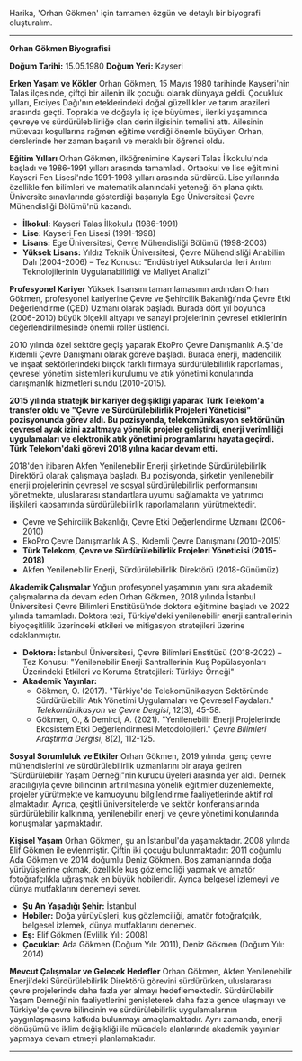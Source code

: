 Harika, 'Orhan Gökmen' için tamamen özgün ve detaylı bir biyografi oluşturalım.

---

**Orhan Gökmen Biyografisi**

**Doğum Tarihi:** 15.05.1980
**Doğum Yeri:** Kayseri

**Erken Yaşam ve Kökler**
Orhan Gökmen, 15 Mayıs 1980 tarihinde Kayseri'nin Talas ilçesinde, çiftçi bir ailenin ilk çocuğu olarak dünyaya geldi. Çocukluk yılları, Erciyes Dağı'nın eteklerindeki doğal güzellikler ve tarım arazileri arasında geçti. Toprakla ve doğayla iç içe büyümesi, ileriki yaşamında çevreye ve sürdürülebilirliğe olan derin ilgisinin temelini attı. Ailesinin mütevazı koşullarına rağmen eğitime verdiği önemle büyüyen Orhan, derslerinde her zaman başarılı ve meraklı bir öğrenci oldu.

**Eğitim Yılları**
Orhan Gökmen, ilköğrenimine Kayseri Talas İlkokulu'nda başladı ve 1986-1991 yılları arasında tamamladı. Ortaokul ve lise eğitimini Kayseri Fen Lisesi'nde 1991-1998 yılları arasında sürdürdü. Lise yıllarında özellikle fen bilimleri ve matematik alanındaki yeteneği ön plana çıktı. Üniversite sınavlarında gösterdiği başarıyla Ege Üniversitesi Çevre Mühendisliği Bölümü'nü kazandı.

*   **İlkokul:** Kayseri Talas İlkokulu (1986-1991)
*   **Lise:** Kayseri Fen Lisesi (1991-1998)
*   **Lisans:** Ege Üniversitesi, Çevre Mühendisliği Bölümü (1998-2003)
*   **Yüksek Lisans:** Yıldız Teknik Üniversitesi, Çevre Mühendisliği Anabilim Dalı (2004-2006) – Tez Konusu: "Endüstriyel Atıksularda İleri Arıtım Teknolojilerinin Uygulanabilirliği ve Maliyet Analizi"

**Profesyonel Kariyer**
Yüksek lisansını tamamlamasının ardından Orhan Gökmen, profesyonel kariyerine Çevre ve Şehircilik Bakanlığı'nda Çevre Etki Değerlendirme (ÇED) Uzmanı olarak başladı. Burada dört yıl boyunca (2006-2010) büyük ölçekli altyapı ve sanayi projelerinin çevresel etkilerinin değerlendirilmesinde önemli roller üstlendi.

2010 yılında özel sektöre geçiş yaparak EkoPro Çevre Danışmanlık A.Ş.'de Kıdemli Çevre Danışmanı olarak göreve başladı. Burada enerji, madencilik ve inşaat sektörlerindeki birçok farklı firmaya sürdürülebilirlik raporlaması, çevresel yönetim sistemleri kurulumu ve atık yönetimi konularında danışmanlık hizmetleri sundu (2010-2015).

**2015 yılında stratejik bir kariyer değişikliği yaparak Türk Telekom'a transfer oldu ve "Çevre ve Sürdürülebilirlik Projeleri Yöneticisi" pozisyonunda görev aldı. Bu pozisyonda, telekomünikasyon sektörünün çevresel ayak izini azaltmaya yönelik projeler geliştirdi, enerji verimliliği uygulamaları ve elektronik atık yönetimi programlarını hayata geçirdi. Türk Telekom'daki görevi 2018 yılına kadar devam etti.**

2018'den itibaren Akfen Yenilenebilir Enerji şirketinde Sürdürülebilirlik Direktörü olarak çalışmaya başladı. Bu pozisyonda, şirketin yenilenebilir enerji projelerinin çevresel ve sosyal sürdürülebilirlik performansını yönetmekte, uluslararası standartlara uyumu sağlamakta ve yatırımcı ilişkileri kapsamında sürdürülebilirlik raporlamalarını yürütmektedir.

*   Çevre ve Şehircilik Bakanlığı, Çevre Etki Değerlendirme Uzmanı (2006-2010)
*   EkoPro Çevre Danışmanlık A.Ş., Kıdemli Çevre Danışmanı (2010-2015)
*   **Türk Telekom, Çevre ve Sürdürülebilirlik Projeleri Yöneticisi (2015-2018)**
*   Akfen Yenilenebilir Enerji, Sürdürülebilirlik Direktörü (2018-Günümüz)

**Akademik Çalışmalar**
Yoğun profesyonel yaşamının yanı sıra akademik çalışmalarına da devam eden Orhan Gökmen, 2018 yılında İstanbul Üniversitesi Çevre Bilimleri Enstitüsü'nde doktora eğitimine başladı ve 2022 yılında tamamladı. Doktora tezi, Türkiye'deki yenilenebilir enerji santrallerinin biyoçeşitlilik üzerindeki etkileri ve mitigasyon stratejileri üzerine odaklanmıştır.

*   **Doktora:** İstanbul Üniversitesi, Çevre Bilimleri Enstitüsü (2018-2022) – Tez Konusu: "Yenilenebilir Enerji Santrallerinin Kuş Popülasyonları Üzerindeki Etkileri ve Koruma Stratejileri: Türkiye Örneği"
*   **Akademik Yayınlar:**
    *   Gökmen, O. (2017). "Türkiye'de Telekomünikasyon Sektöründe Sürdürülebilir Atık Yönetimi Uygulamaları ve Çevresel Faydaları." *Telekomünikasyon ve Çevre Dergisi*, 12(3), 45-58.
    *   Gökmen, O., & Demirci, A. (2021). "Yenilenebilir Enerji Projelerinde Ekosistem Etki Değerlendirmesi Metodolojileri." *Çevre Bilimleri Araştırma Dergisi*, 8(2), 112-125.

**Sosyal Sorumluluk ve Etkiler**
Orhan Gökmen, 2019 yılında, genç çevre mühendislerini ve sürdürülebilirlik uzmanlarını bir araya getiren "Sürdürülebilir Yaşam Derneği"nin kurucu üyeleri arasında yer aldı. Dernek aracılığıyla çevre bilincinin artırılmasına yönelik eğitimler düzenlemekte, projeler yürütmekte ve kamuoyunu bilgilendirme faaliyetlerinde aktif rol almaktadır. Ayrıca, çeşitli üniversitelerde ve sektör konferanslarında sürdürülebilir kalkınma, yenilenebilir enerji ve çevre yönetimi konularında konuşmalar yapmaktadır.

**Kişisel Yaşam**
Orhan Gökmen, şu an İstanbul'da yaşamaktadır. 2008 yılında Elif Gökmen ile evlenmiştir. Çiftin iki çocuğu bulunmaktadır: 2011 doğumlu Ada Gökmen ve 2014 doğumlu Deniz Gökmen. Boş zamanlarında doğa yürüyüşlerine çıkmak, özellikle kuş gözlemciliği yapmak ve amatör fotoğrafçılıkla uğraşmak en büyük hobileridir. Ayrıca belgesel izlemeyi ve dünya mutfaklarını denemeyi sever.

*   **Şu An Yaşadığı Şehir:** İstanbul
*   **Hobiler:** Doğa yürüyüşleri, kuş gözlemciliği, amatör fotoğrafçılık, belgesel izlemek, dünya mutfaklarını denemek.
*   **Eş:** Elif Gökmen (Evlilik Yılı: 2008)
*   **Çocuklar:** Ada Gökmen (Doğum Yılı: 2011), Deniz Gökmen (Doğum Yılı: 2014)

**Mevcut Çalışmalar ve Gelecek Hedefler**
Orhan Gökmen, Akfen Yenilenebilir Enerji'deki Sürdürülebilirlik Direktörü görevini sürdürürken, uluslararası çevre projelerinde daha fazla yer almayı hedeflemektedir. Sürdürülebilir Yaşam Derneği'nin faaliyetlerini genişleterek daha fazla gence ulaşmayı ve Türkiye'de çevre bilincinin ve sürdürülebilirlik uygulamalarının yaygınlaşmasına katkıda bulunmayı amaçlamaktadır. Aynı zamanda, enerji dönüşümü ve iklim değişikliği ile mücadele alanlarında akademik yayınlar yapmaya devam etmeyi planlamaktadır.

---